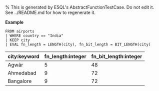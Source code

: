 % This is generated by ESQL's AbstractFunctionTestCase. Do not edit it. See ../README.md for how to regenerate it.

**Example**

```esql
FROM airports
| WHERE country == "India"
| KEEP city
| EVAL fn_length = LENGTH(city), fn_bit_length = BIT_LENGTH(city)
```

| city:keyword | fn_length:integer | fn_bit_length:integer |
| --- | --- | --- |
| Agwār | 5 | 48 |
| Ahmedabad | 9 | 72 |
| Bangalore | 9 | 72 |


